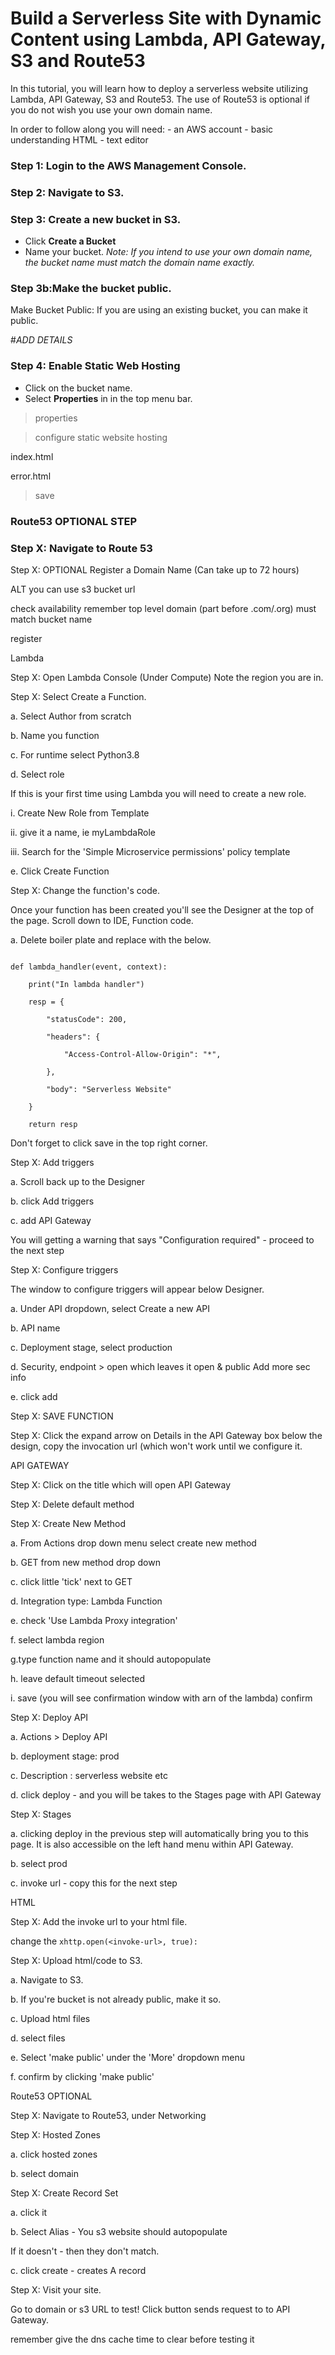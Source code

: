 # Build a Serverless Site with Dynamic Content using Lambda, API Gateway, S3 and Route53

In this tutorial, you will learn how to deploy a serverless website utilizing Lambda, API Gateway, S3 and Route53. The use of Route53 is optional if you do not wish you use your own domain name. 

In order to follow along you will need:
	- an AWS account
	- basic understanding HTML
	- text editor 

### Step 1: Login to the AWS Management Console.

### Step 2: Navigate to S3.

### Step 3: Create a new bucket in S3.
- Click **Create a Bucket**
- Name your bucket. *Note: If you intend to use your own domain name, the bucket name must match the domain name exactly.*       

### Step 3b:Make the bucket public.  
Make Bucket Public: If you are using an existing bucket, you can make it public.

#*ADD DETAILS*

### Step 4:  Enable Static Web Hosting
- Click on the bucket name.
- Select **Properties** in in the top menu bar.
> properties 

> configure static website hosting

index.html

error.html

> save



### Route53 OPTIONAL STEP

### Step X: Navigate to Route 53

Step X:  OPTIONAL Register a Domain Name (Can take up to 72 hours)

ALT you can use s3 bucket url

check availability remember top level domain (part before .com/.org) must match bucket name

register



Lambda

Step X:  Open Lambda Console (Under Compute) Note the region you are in.



Step X: Select Create a Function.

a. Select Author from scratch

b. Name you function 

c. For runtime select Python3.8

d. Select role

If this is your first time using Lambda you will need to create a new role.

i. Create New Role from Template

ii. give it a name, ie myLambdaRole

iii. Search for the 'Simple Microservice permissions' policy template

e. Click Create Function



Step X:  Change the function's code.

Once your function has been created you'll see the Designer at the top of the page. Scroll down to IDE, Function code.

a. Delete boiler plate and replace with the below. 

```

def lambda_handler(event, context):

    print("In lambda handler")

    resp = {

        "statusCode": 200,

        "headers": {

            "Access-Control-Allow-Origin": "*",

        },

        "body": "Serverless Website" 

    }

    return resp

```

Don't forget to click save in the top right corner.





Step X: Add triggers

a. Scroll back up to the Designer 

b. click Add triggers

c. add API Gateway 

You will getting a warning that says "Configuration required" - proceed to the next step



Step X:  Configure triggers

The window to configure triggers will appear below Designer.

a. Under API dropdown, select Create a new API

b. API name

c. Deployment stage, select production

d. Security, endpoint > open which leaves it open & public Add more sec info

e. click add



Step X:  SAVE FUNCTION

Step X:  Click the expand arrow on Details in the API Gateway box below the design, copy the invocation url (which won't work until we configure it.



API GATEWAY

Step X: Click on the title which will open API Gateway

Step X: Delete default method

Step X: Create New Method

a. From Actions drop down menu select create new method

b. GET from new method drop down

c. click little 'tick' next to GET

d. Integration type: Lambda Function

e. check 'Use Lambda Proxy integration'

f. select lambda region

g.type function name and it should autopopulate

h. leave default timeout selected

i. save (you will see confirmation window with arn of the lambda) confirm 



Step X: Deploy API

a. Actions > Deploy API

b. deployment stage: prod

c. Description : serverless website etc

d. click deploy - and you will be takes to the Stages page with API Gateway





Step X: Stages

a. clicking deploy in the previous step will automatically bring you to this page.  It is also accessible on the left hand menu within API Gateway.

b. select prod

c. invoke url - copy this for the next step



HTML

Step X: Add the invoke url to your html file.

 change the    `xhttp.open(<invoke-url>, true):`

Step X:  Upload html/code to S3.

a. Navigate to S3.

b. If you're bucket is not already public, make it so.

c. Upload html files

d. select files

e. Select 'make public' under the 'More' dropdown menu

f. confirm by clicking 'make public'



Route53 OPTIONAL

Step X: Navigate to Route53, under Networking

Step X: Hosted Zones

a. click hosted zones

b.  select domain

Step X: Create Record Set

a. click it

b. Select Alias - You s3 website should autopopulate

If it doesn't  - then they don't match.

c. click create - creates A record



Step X: Visit your site.

Go to domain or s3 URL to test! Click button sends request to to API Gateway.

remember give the dns cache time to clear before testing it 
